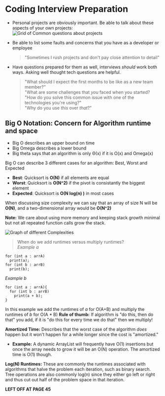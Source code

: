 # Coding Interview Preparation

* Personal projects are obviously important. Be able to talk about these aspects of your own projects:
 ![Grid of Common questions about projects](https://www.itbusinessedge.com/imagesvr_ce/itbe/reports/images/ed/hall20110506-01.png)

* Be able to list some faults and concerns that you have as a developer or employee
  > "Sometimes I rush projects and don't pay close attention to detail"
* Have questions prepared for them as well, interviews *should* work both ways. Asking well thought tech questions are helpful.
  > "What should I expect the first months to be like as a new team member?"<br>
  > "What are some challenges that *you* faced when you started?<br>
  > "How do you solve this common issue with one of the technologies you're using?"<br>
  > "Why do you use *this* over *that*?"<br>
   
 ## Big O Notation: Concern for Algorithm runtime and space
 
 * Big O describes an upper bound on time
 * Big Omega describes a lower bound
 * Big theta says that an algorithm is only Θ(x) if it is O(x) and Omega(x)
 
 Big O can describe 3 different cases for an algorithm: Best, Worst and Expected
 
 * **Best**: Quicksort is **O(N)** if all elements are equal
 * **Worst**: Quicksort is **O(N^2)** if the pivot is consistantly the biggest element
 * **Expected**: Quicksort is **O(N log(n) )** in most cases
 
 When discussing size complexity we can say that an array of size N will be **O(N)**, and a two-dimensional array would be **O(N^2)**
 
 **Note:** We care about using more memory and keeping stack growth minimal but not all repeated function calls grow the stack.
 
 ![Graph of different Complexities](https://qph.fs.quoracdn.net/main-qimg-dc31e536ddf8f450632a848c33c5cc03)
 
 > When do we add runtimes versus multiply runtimes?<br>
 *Example a* 
 ```
 for (int a : arrA)
   print(a);
 for (int b : arrB)
   print(b);
 ```
  *Example b* 
 ```
 for (int a : arrA){
   for (int b : arrB)
     print(a + b);
 } 
 ```
 In this example we add the runtimes of *a* for O(A+B) and multiply the runtimes of *b* for O(A * B)
 **Rule of thumb:** If algorithm is "do this, then do that" you add, if it is "do this for every time we do that" then we multiply!
 
**Amortized Time:** Describes that the worst case of the algorithm *does* happen but it won't happen for a while longer since the cost is "amortized." 

* **Example:** A dynamic ArrayList will frequently have O(1) insertions but once the array needs to grow it will be an O(N) operation. The amortized time is O(1) though. 

**Log(N) Runtimes:** These are commonly the runtimes associated with algorithms that halve the problem each iteration, such as binary search. Tree operations are also commonly log(n) since they either go left or right and thus cut out half of the problem space in that iteration.

**LEFT OFF AT PAGE 45**
 
